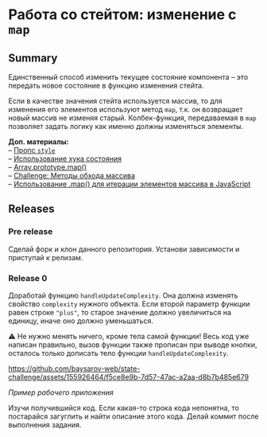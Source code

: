# Работа со стейтом: изменение с `map`

## Summary

Единственный способ изменить текущее состояние компонента – это передать новое состояние в функцию изменения стейта.

Если в качестве значения стейта используется массив, то для изменения его элементов используют метод `map`, т.к. он возвращает новый массив не изменяя старый. Колбек-функция, передаваемая в `map` позволяет задать логику как именно должны изменяться элементы.

**Доп. материалы:**  
– [Пропс `style`](https://ru.reactjs.org/docs/dom-elements.html#style)  
– [Использование хука состояния](https://ru.reactjs.org/docs/hooks-state.html)  
– [Array.prototype.map()](https://developer.mozilla.org/ru/docs/Web/JavaScript/Reference/Global_Objects/Array/map)  
– [Challenge: Методы обхода массива](https://github.com/intocode/drill-enumerable-methods-challenge)  
– [Использование .map() для итерации элементов массива в JavaScript](https://www.digitalocean.com/community/tutorials/4-uses-of-javascripts-arraymap-you-should-know-ru)

## Releases

### Pre release

Сделай форк и клон данного репозитория. Установи зависимости и приступай к релизам.

### Release 0

Доработай функцию `handleUpdateComplexity`. Она должна изменять свойство `complexity` нужного объекта. Если второй параметр функции равен строке `"plus"`, то старое значение должно увеличиться на единицу, иначе оно должно уменьшаться.

⚠️ Не нужно менять ничего, кроме тела самой функции! Весь код уже написан правильно, вызов функции также прописан при выводе кнопки, осталось только дописать тело функции `handleUpdateComplexity`.

https://github.com/baysarov-web/state-challenge/assets/155926464/f5ce8e9b-7d57-47ac-a2aa-d8b7b485e679

_Пример рабочего приложения_

Изучи получившийся код. Если какая-то строка кода непонятна, то постарайся загуглить и найти описание этого кода. 
Делай коммит после выполнения задания.

